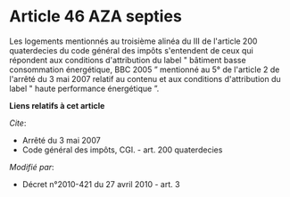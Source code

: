 # Article 46 AZA septies

Les logements mentionnés au troisième alinéa du III de l'article 200 quaterdecies du code général des impôts s'entendent de
ceux qui répondent aux conditions d'attribution du label " bâtiment basse consommation énergétique, BBC 2005 ” mentionné au
5° de l'article 2 de l'arrêté du 3 mai 2007 relatif au contenu et aux conditions d'attribution du label " haute performance
énergétique ”.

**Liens relatifs à cet article**

_Cite_:

  - Arrêté du 3 mai 2007
  - Code général des impôts, CGI. - art. 200 quaterdecies

_Modifié par_:

  - Décret n°2010-421  du 27 avril 2010 - art. 3
